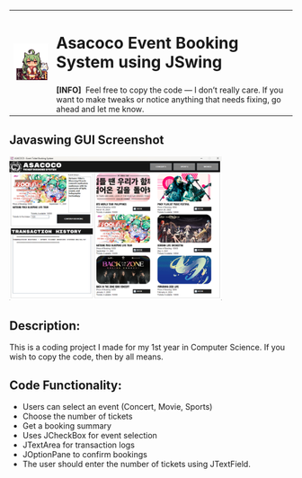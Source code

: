 <table>
  <tr>
    <td rowspan="2"><img src="azur-lane-akashi.gif" width="180"></img></td>
    <td colspan="5"><h1> Asacoco Event Booking System using JSwing </h1></td>
  </tr>
  <tr>
    <td colspan="5">
      <b>[INFO]</b>
      &nbspFeel free to copy the code — I don’t really care. If you want to make tweaks or notice anything that needs fixing, go ahead and let me know.
    </td>
  </tr>
</table>

## Javaswing GUI Screenshot
<img src="java-gui-screenshot.png" alt="GUI Screenshot" width="75%"/>

## Description:
This is a coding project I made for my 1st year in Computer Science. If you wish to copy
the code, then by all means. 

## Code Functionality:

* Users can select an event (Concert, Movie, Sports)
* Choose the number of tickets
* Get a booking summary
* Uses JCheckBox for event selection
* JTextArea for transaction logs
* JOptionPane to confirm bookings
* The user should enter the number of tickets using JTextField.


